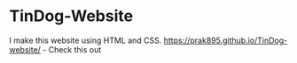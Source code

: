 # TinDog-Website
I make this website using HTML and CSS.
https://prak895.github.io/TinDog-website/  - Check this out
